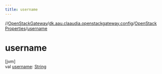```yaml
---
title: username
---
```

//[OpenStackGateway](../../../index.html)/[dk.aau.claaudia.openstackgateway.config](../index.html)/[OpenStackProperties](index.html)/[username](username.html)



# username



[jvm]\
val [username](username.html): [String](https://kotlinlang.org/api/latest/jvm/stdlib/kotlin/-string/index.html)




